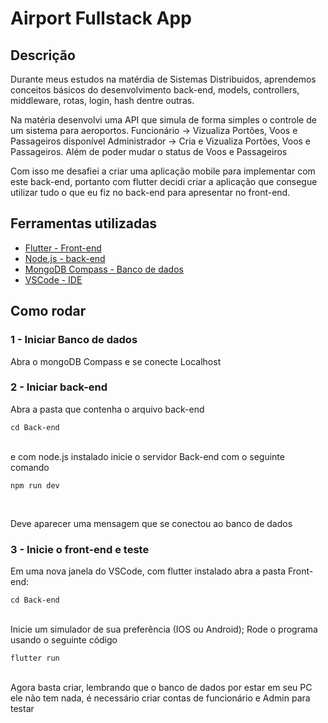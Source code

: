 # Airport Fullstack App

## Descrição
Durante meus estudos na matérdia de Sistemas Distribuidos, aprendemos conceitos básicos do desenvolvimento back-end, models, controllers, middleware, rotas, login, hash dentre outras.<br>

Na matéria desenvolvi uma API que simula de forma simples o controle de um sistema para aeroportos.
Funcionário -> Vizualiza Portões, Voos e Passageiros disponível
Administrador -> Cria e Vizualiza Portões, Voos e Passageiros. Além de poder mudar o status de Voos e Passageiros

Com isso me desafiei a criar uma aplicação mobile para implementar com este back-end, portanto com flutter decidi criar a aplicação que consegue utilizar tudo o que eu fiz no back-end para apresentar no front-end.

## Ferramentas utilizadas
- [Flutter - Front-end](https://flutter.dev/)
- [Node.js - back-end](https://nodejs.org/pt)
- [MongoDB Compass - Banco de dados](https://www.mongodb.com/)
- [VSCode - IDE]()

## Como rodar
### 1 - Iniciar Banco de dados
Abra o mongoDB Compass e se conecte Localhost

### 2 - Iniciar back-end
Abra a pasta que contenha o arquivo back-end <br>

```
cd Back-end
``` 

<br>
e com node.js instalado inicie o servidor Back-end com o seguinte comando <br>

```
npm run dev
``` 
<br>

Deve aparecer uma mensagem que se conectou ao banco de dados

### 3 - Inicie o front-end e teste
Em uma nova janela do VSCode, com flutter instalado abra a pasta Front-end:<br>
```
cd Back-end
``` 
<br>
Inicie um simulador de sua preferência (IOS ou Android);
Rode o programa usando o seguinte código

```
flutter run
```

<br>
Agora basta criar, lembrando que o banco de dados por estar em seu PC ele não tem nada, é necessário criar contas de funcionário e Admin para testar

